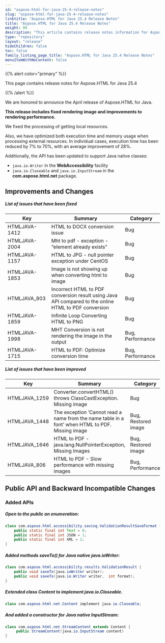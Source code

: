 ```yaml
---
id: "aspose-html-for-java-25-4-release-notes"
slug: "aspose-html-for-java-25-4-release-notes"
linktitle: "Aspose.HTML for Java 25.4 Release Notes"
title: "Aspose.HTML for Java 25.4 Release Notes"
weight: 90
description: "This article contains release notes information for Aspose.HTML for .Java 25.4."
type: "repository"
layout: "release"
hideChildren: false
toc: false
family_listing_page_title: "Aspose.HTML for Java 25.4 Release Notes"
menuItemWithNoContent: false
---
```


{{% alert color="primary" %}}

This page contains release notes for Aspose.HTML for Java 25.4

{{% /alert %}}

We are honored to announce the April release of Aspose.HTML for Java.

**This release includes fixed rendering image and improvements to rendering performance.**  

We fixed the processing of getting local resources.

Also, we have optimized both execution time and memory usage when processing external resources. 
In individual cases, execution time has been reduced by 7% to 70%, with an average improvement of 28%.

Additionally, the API has been updated to support Java native classes:
- `java.io.Writer` in the **WebAccessibility** facility
- `java.io.Closeable` and `java.io.InputStream` in the **com.aspose.html.net** package.

## **Improvements and Changes**

##### List of issues that have been fixed
| **Key**       | **Summary**                                                                                          | **Category**        |
|---------------|------------------------------------------------------------------------------------------------------|---------------------|
| HTMLJAVA-1412 | HTML to DOCX conversion issue                                                                        | Bug                 | 
| HTMLJAVA-2004 | Mht to pdf - exception - “element already exists”                                                    | Bug                 |
| HTMLJAVA-1157 | HTML to JPG - null pointer exception under CentOS                                                    | Bug                 |
| HTMLJAVA-1853 | Image is not showing up when converting html to image                                                | Bug                 |
| HTMLJAVA_803  | Incorrect HTML to PDF conversion result using Java API compared to the online HTML to PDF conversion | Bug                 |
| HTMLJAVA-1859 | Infinite Loop Converting HTML to PNG                                                                 | Bug                 |
| HTMLJAVA-1998 | MHT Conversion is not rendering the image in the output                                              | Bug, Performance    |
| HTMLJAVA-1715 | HTML to PDF: Optimize conversion time                                                                | Bug, Performance    |


##### List of issues that have been improved
| **Key**       | **Summary**                                                                                          | **Category**        |
|---------------|------------------------------------------------------------------------------------------------------|---------------------|
| HTMLJAVA_1259 | Converter.convertHTML() throws ClassCastException. Missing image                                     | Bug                 |
| HTMLJAVA_1448 | The exception ‘Cannot read a name from the name table in a font’ when HTML to PDF. Missing image     | Bug, Restored image |
| HTMLJAVA_1646 | HTML to PDF - java.lang.NullPointerException, Missing Images                                         | Bug, Restored image |
| HTMLJAVA_806  | HTML to PDF - Slow performance with missing images                                                   | Bug, Performance    |



## **Public API and Backward Incompatible Changes**

### **Added APIs**

##### Open to the public an enumeration: 
```java
class com.aspose.html.accessibility.saving.ValidationResultSaveFormat {
    public static final int Text = 0;
    public static final int JSON = 1;
    public static final int XML = 2;
}
```

##### Added methods saveTo() for Java native java.ioWriter:
```java
class com.aspose.html.accessibility.results.ValidationResult {
    public void saveTo(java.ioWriter writer);
    public void saveTo(java.io.Writer writer,  int format);
}
```

##### Extended class Content to implement java.io.Closeable.
```java
class com.aspose.html.net.Content implement java.io.Closeable;
```

##### And added a constructor for Java  native InputStream:
```java
class com.aspose.html.net.StreamContent extends Content {
     public StreamContent(java.io.InputStream content)
}
```
